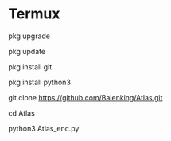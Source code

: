 # Termux

pkg upgrade

pkg update

pkg install git 

pkg install python3

git clone https://github.com/Balenking/Atlas.git

cd Atlas

python3 Atlas_enc.py


